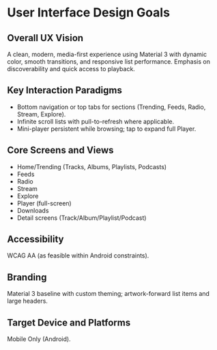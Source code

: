 # User Interface Design Goals

## Overall UX Vision
A clean, modern, media-first experience using Material 3 with dynamic color, smooth transitions, and responsive list performance. Emphasis on discoverability and quick access to playback.

## Key Interaction Paradigms
- Bottom navigation or top tabs for sections (Trending, Feeds, Radio, Stream, Explore).
- Infinite scroll lists with pull-to-refresh where applicable.
- Mini-player persistent while browsing; tap to expand full Player.

## Core Screens and Views
- Home/Trending (Tracks, Albums, Playlists, Podcasts)
- Feeds
- Radio
- Stream
- Explore
- Player (full-screen)
- Downloads
- Detail screens (Track/Album/Playlist/Podcast)

## Accessibility
WCAG AA (as feasible within Android constraints).

## Branding
Material 3 baseline with custom theming; artwork-forward list items and large headers.

## Target Device and Platforms
Mobile Only (Android).
